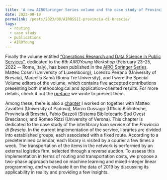 ```yaml
---
title: 'A new AIROSpringer Series volume and the case study of Provincia di Brescia'
date: 2023-08-19
permalink: /posts/2023/08/AIROSS11-provincia-di-brescia/
tags:
  - routing
  - case study
  - publications
  - AIROYoung
---
```


Finally the volume entitled [“Operations Research and Data Science in Public Services”](https://link.springer.com/book/10.1007/978-3-031-34546-3), dedicated to the *6th AIROYoung Workshop* (February 23–25, 2022 -- Rome, Italy), has been published in the [AIRO Springer Series](https://www.springer.com/series/15947). Matteo Cosmi (University of Luxembourg), Lorenzo Peirano (University of Brescia), Marcella Samà (Roma Tre University), and I were the Special Volume editors of the volume, which contains five accepted contributions presenting both methodological and application-oriented results. For more details, check it out the [preface](https://link.springer.com/content/pdf/bfm:978-3-031-34546-3/1?pdf=chapter%20toc) we wrote to present them.

Among these, there is also a [chapter](https://link.springer.com/chapter/10.1007/978-3-031-34546-3_2) I worked on together with Matteo Zavatteri (University of Padova), Marco Gussago (Ufficio Biblioteche, Provincia di Brescia), Fabio Bazzoli (Sistema Bibliotecario Sud Ovest Bresciano), and Romeo Rizzi (University of Verona). This chapter is dedicated to the case study of the interlibrary loan service of the *Provincia di Brescia*. In the current implementation of the service, libraries are divided into established groups, each associated with a fixed route. According to a predetermined calendar, each library is visited by a courier a few times a week. The transportation of the items in the network is performed by an external logistics firm, selected through a reverse auction. To assess this implementation in terms of routing and transportation costs, we propose a two-phase approach based on machine learning and mixed-integer linear programming, and we evaluate it on the data of 2019 by discussing its applicability in reality and providing a few insights.
